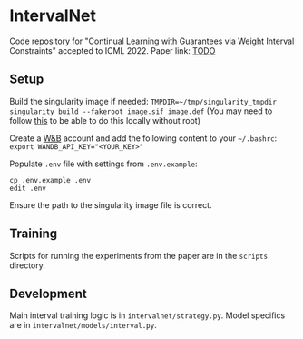 # IntervalNet

Code repository for "Continual Learning with Guarantees via Weight Interval Constraints" accepted to ICML 2022. 
Paper link: [TODO](TODO)

## Setup

Build the singularity image if needed:
`TMPDIR=~/tmp/singularity_tmpdir singularity build --fakeroot image.sif image.def`
(You may need to follow [this](https://sylabs.io/guides/3.5/admin-guide/user_namespace.html#fakeroot-feature) to be able to do this locally without root)

Create a [W&B](https://wandb.ai/) account and add the following content to your `~/.bashrc`:
`export WANDB_API_KEY="<YOUR_KEY>"`

Populate `.env` file with settings from `.env.example`:
```
cp .env.example .env
edit .env
```
Ensure the path to the singularity image file is correct.

## Training

Scripts for running the experiments from the paper are in the `scripts` directory. 


## Development

Main interval training logic is in `intervalnet/strategy.py`. Model specifics are in `intervalnet/models/interval.py`.